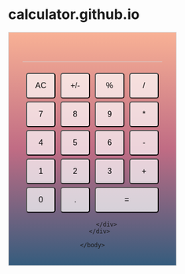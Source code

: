 # calculator.github.io
<html>
	<head>
		<script src="https://ajax.googleapis.com/ajax/libs/jquery/3.3.1/jquery.min.js"></script>
	</head>
	<body>
		<div class="card">
			<div class="monitor">
				<h1 id="displayedNum"></h1>
			</div>
			<div class="container">
				<button class="item">AC</button>
				<button class="item">+/-</button>
				<button class="item">%</button>
				<button class="item">/</button>
				<button class="item">7</button>
				<button class="item">8</button>
				<button class="item">9</button>
				<button class="item">*</button>
				<button class="item">4</button>
				<button class="item">5</button>
				<button class="item">6</button>
				<button class="item">-</button>
				<button class="item">1</button>
				<button class="item">2</button>
				<button class="item">3</button>
				<button class="item">+</button>
				<button class="item">0</button>
				<button class="item">.</button>
				<button class="item long-item">=</button>

			</div>
		</div>

	</body>
</html>
<script type="text/javascript">
	let num1 = 0
	let strNum = '0'
	let operater = ''
	let isCalculating = false
	let isContinue = true
	
	document.getElementById("displayedNum").innerHTML = strNum
	let allButton = document.getElementsByClassName("item")
	
	function isNumber(st) {
		return '0' <= st && st <= '9' 
	}

	function addNumber(event){
		let result = ''

		if(strNum === '0' || isContinue === false){
			result = event
		}
		else {
			result = strNum + event
		}

		isContinue = true
		return result
	}
	function addDot(){
		let result = ''
		if(strNum.indexOf('.') >= 0){
			alert("error")
		}
		else if(isContinue === false) {
			result = '0.'
		}
		else {
			result = strNum + '.'
		}
		isContinue = true
		return result
	}

	function calculate(){
		let num2 = parseFloat(strNum)
		if(operater === '+'){
			num1 += num2
		}
		else if(operater === '-'){
			num1 -= num2
		}
		else if(operater === '*'){
			num1 *= num2
		}
		else if(operater === '/'){
			if(strNum === '0') {
				alert('error')
			}
			else {
				num1 /= num2
			}
		}
		operater = ''
		return num1
	}

	function addOperater(event){
		let now = 0
		
		if(operater !== '' && isContinue) {
			num1 = calculate()
		}
		else if (isContinue)num1 = parseFloat(strNum)

		operater = event
		isContinue = false
		return num1.toString()
	}

	function resulting(){
		let ans = ''
		if(operater !== '') ans = calculate().toString()
		else ans = strNum
		isContinue = false
		return ans
	}

	function deleteAll(){
		operater = ''
		num1 = 0
		return '0'
	}

	function percent(){
		return (parseFloat(strNum)/100).toString()
	}

	function swift(){
		return (parseFloat(strNum)*-1).toString()
	}
	
	function onClick(event, index){
		if('0' <= event && event <= '9' ) 
			strNum = addNumber(event)
		else if (event === '.') 
			strNum = addDot()
		else if (event === '+' || event === '-' || event === '*' ||event === '/'){ 
			strNum = addOperater(event)
		}
		else if (event === '=') 
			strNum = resulting()
		else if (event === 'AC') 
			strNum = deleteAll()
		else if (event == '%') 
			strNum = percent()
		else if (event == '+/-') 
			strNum = swift()
		console.log(isContinue)
		document.getElementById("displayedNum").innerHTML = strNum

	}

	for(let i=0; i<allButton.length; i++)
	{
		allButton[i].addEventListener("click", () => onClick(allButton[i].innerHTML))
	}

</script>
<style>
	.card {
		font-family: "Comic Sans MS", cursive, sans-serif !important;
		min-width: 200px;
		margin: 0;
		max-width: 300px;
		border: 1px solid lightgray;
		padding: 20px;
		background: linear-gradient(#F8B195, #C06C84, #355C7D);
	}
	.monitor {
		text-align: right;
		margin: 0px 8px 0px 8px;
	}
	#displayedNum {
		border-bottom: 1px solid lightgray;
		padding: 0 13px 0 0;
	}
	.container {
	 	 text-align: center;
	 	
	}
	.item {
		font-size: 16px;
		font-family: "Comic Sans MS", cursive, sans-serif !important;
		width: 20%;
		height: auto;
		padding-top: 5%;
		padding-bottom: 5%;
		margin: 3px;
		background-color: rgba(255,255,255, 0.7);
		display: inline-block; 
		border-radius: 5px;
	}
	button:active {
		background-color: rgba(255,255,255, 0.3);
	}
	.long-item {
		width: calc(40% + 10px);
	}
</style>
